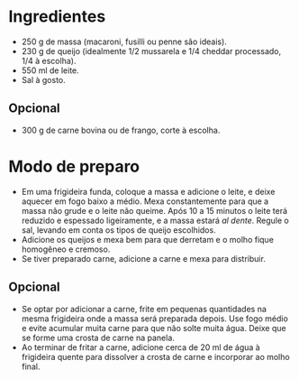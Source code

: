 Ingredientes
============

- 250 g de massa (macaroni, fusilli ou penne são ideais).
- 230 g de queijo (idealmente 1/2 mussarela e 1/4 cheddar processado, 1/4 à escolha).
- 550 ml de leite.
- Sal à gosto.

Opcional
--------

- 300 g de carne bovina ou de frango, corte à escolha.


Modo de preparo
===============

- Em uma frigideira funda, coloque a massa e adicione o leite, e deixe aquecer
  em fogo baixo a médio. Mexa constantemente para que a massa não grude e o
  leite não queime. Após 10 a 15 minutos o leite terá reduzido e espessado
  ligeiramente, e a massa estará _al dente_. Regule o sal, levando em conta os
  tipos de queijo escolhidos.
- Adicione os queijos e mexa bem para que derretam e o molho fique homogêneo e
  cremoso.
- Se tiver preparado carne, adicione a carne e mexa para distribuir.


Opcional
--------

- Se optar por adicionar a carne, frite em pequenas quantidades na mesma
  frigideira onde a massa será preparada depois. Use fogo médio e evite
  acumular muita carne para que não solte muita água. Deixe que se forme uma
  crosta de carne na panela.
- Ao terminar de fritar a carne, adicione cerca de 20 ml de água à frigideira
  quente para dissolver a crosta de carne e incorporar ao molho final.
